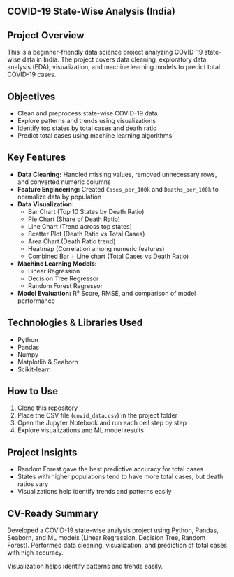 ## COVID-19 State-Wise Analysis (India)

## Project Overview
This is a beginner-friendly data science project analyzing COVID-19 state-wise data in India. 
The project covers data cleaning, exploratory data analysis (EDA), visualization, and machine learning models to predict total COVID-19 cases.

## Objectives
- Clean and preprocess state-wise COVID-19 data
- Explore patterns and trends using visualizations
- Identify top states by total cases and death ratio
- Predict total cases using machine learning algorithms

## Key Features
- **Data Cleaning:** Handled missing values, removed unnecessary rows, and converted numeric columns
- **Feature Engineering:** Created `Cases_per_100k` and `Deaths_per_100k` to normalize data by population
- **Data Visualization:** 
  - Bar Chart (Top 10 States by Death Ratio)
  - Pie Chart (Share of Death Ratio)
  - Line Chart (Trend across top states)
  - Scatter Plot (Death Ratio vs Total Cases)
  - Area Chart (Death Ratio trend)
  - Heatmap (Correlation among numeric features)
  - Combined Bar + Line chart (Total Cases vs Death Ratio)
- **Machine Learning Models:** 
  - Linear Regression
  - Decision Tree Regressor
  - Random Forest Regressor
- **Model Evaluation:** R² Score, RMSE, and comparison of model performance

## Technologies & Libraries Used
- Python
- Pandas
- Numpy
- Matplotlib & Seaborn
- Scikit-learn

## How to Use
1. Clone this repository
2. Place the CSV file (`covid_data.csv`) in the project folder
3. Open the Jupyter Notebook and run each cell step by step
4. Explore visualizations and ML model results

## Project Insights
- Random Forest gave the best predictive accuracy for total cases
- States with higher populations tend to have more total cases, but death ratios vary
- Visualizations help identify trends and patterns easily

## CV-Ready Summary
Developed a COVID-19 state-wise analysis project using Python, Pandas, Seaborn, and ML models (Linear Regression, Decision Tree, Random Forest). 
Performed data cleaning, visualization, and prediction of total cases with high accuracy.


Visualization helps identify patterns and trends easily.
